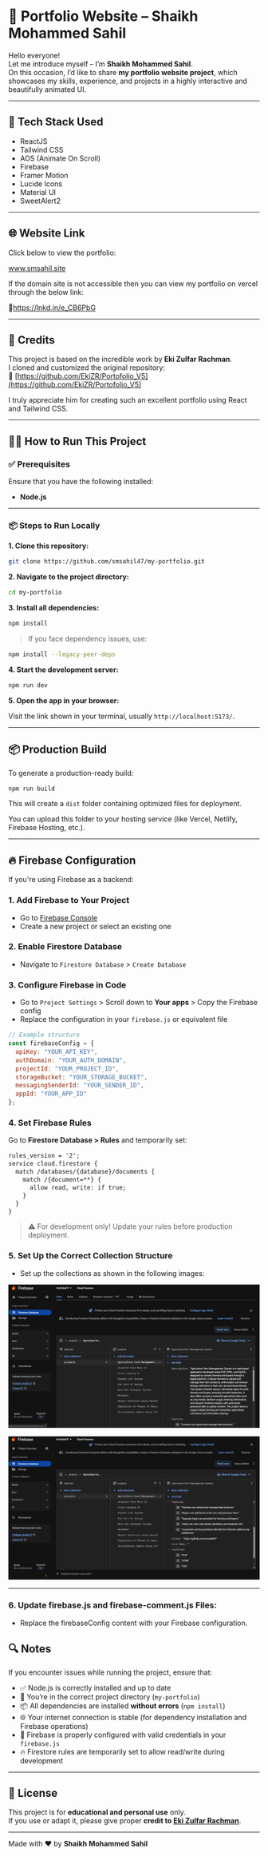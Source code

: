 
# 💼 Portfolio Website – Shaikh Mohammed Sahil

Hello everyone!  
Let me introduce myself – I’m **Shaikh Mohammed Sahil**.  
On this occasion, I’d like to share **my portfolio website project**, which showcases my skills, experience, and projects in a highly interactive and beautifully animated UI.

---

## 🚀 Tech Stack Used

- ReactJS  
- Tailwind CSS  
- AOS (Animate On Scroll)  
- Firebase  
- Framer Motion  
- Lucide Icons  
- Material UI  
- SweetAlert2  

---

## 🌐 Website Link
Click below to view the portfolio:

www.smsahil.site 

If the domain site is not accessible then you can view my portfolio on vercel through the below link:

🔗https://lnkd.in/e_CB6PbG

---

## 🙏 Credits

This project is based on the incredible work by **Eki Zulfar Rachman**.  
I cloned and customized the original repository:  
🔗 [https://github.com/EkiZR/Portofolio_V5](https://github.com/EkiZR/Portofolio_V5)

I truly appreciate him for creating such an excellent portfolio using React and Tailwind CSS.

---

## 🧑‍💻 How to Run This Project

### ✅ Prerequisites

Ensure that you have the following installed:

- **Node.js**

---

### 📦 Steps to Run Locally

**1. Clone this repository:**

```bash
git clone https://github.com/smsahil47/my-portfolio.git
```

**2. Navigate to the project directory:**

```bash
cd my-portfolio
```

**3. Install all dependencies:**

```bash
npm install
```

> If you face dependency issues, use:
```bash
npm install --legacy-peer-deps
```

**4. Start the development server:**

```bash
npm run dev
```

**5. Open the app in your browser:**

Visit the link shown in your terminal, usually `http://localhost:5173/`.

---

## 📦 Production Build

To generate a production-ready build:

```bash
npm run build
```

This will create a `dist` folder containing optimized files for deployment.

You can upload this folder to your hosting service (like Vercel, Netlify, Firebase Hosting, etc.).

---

## 🔥 Firebase Configuration

If you're using Firebase as a backend:

### 1. **Add Firebase to Your Project**

- Go to [Firebase Console](https://console.firebase.google.com/)
- Create a new project or select an existing one

### 2. **Enable Firestore Database**

- Navigate to `Firestore Database` > `Create Database`

### 3. **Configure Firebase in Code**

- Go to `Project Settings` > Scroll down to **Your apps** > Copy the Firebase config
- Replace the configuration in your `firebase.js` or equivalent file

```javascript
// Example structure
const firebaseConfig = {
  apiKey: "YOUR_API_KEY",
  authDomain: "YOUR_AUTH_DOMAIN",
  projectId: "YOUR_PROJECT_ID",
  storageBucket: "YOUR_STORAGE_BUCKET",
  messagingSenderId: "YOUR_SENDER_ID",
  appId: "YOUR_APP_ID"
};
```

### 4. **Set Firebase Rules**

Go to **Firestore Database > Rules** and temporarily set:

```
rules_version = '2';
service cloud.firestore {
  match /databases/{database}/documents {
    match /{document=**} {
      allow read, write: if true;
    }
  }
}
```

> ⚠️ For development only! Update your rules before production deployment.

### 5. **Set Up the Correct Collection Structure**

- Set up the collections as shown in the following images:

![Firestore Structure](./dist/assets/firestore-structure.png)

![Firestore Structure](./dist/assets/firestore.png)


---

### 6. **Update firebase.js and firebase-comment.js Files**:

- Replace the firebaseConfig content with your Firebase configuration.


## 🔍 Notes

If you encounter issues while running the project, ensure that:

- ✅ Node.js is correctly installed and up to date  
- 📁 You’re in the correct project directory (`my-portfolio`)  
- 📦 All dependencies are installed **without errors** (`npm install`)  
- 🌐 Your internet connection is stable (for dependency installation and Firebase operations)  
- 🔐 Firebase is properly configured with valid credentials in your `firebase.js`  
- 🔥 Firestore rules are temporarily set to allow read/write during development

---

## 🧾 License

This project is for **educational and personal use** only.  
If you use or adapt it, please give proper **credit to [Eki Zulfar Rachman](https://github.com/EkiZR)**.

---

Made with ❤️ by **Shaikh Mohammed Sahil**
